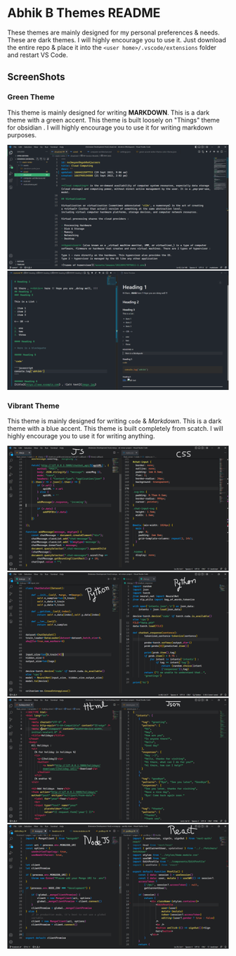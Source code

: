 # Abhik B Themes README

These themes are mainly designed for my personal preferences & needs. These are dark themes. I will highly encourage you to use it. Just download the entire repo & place it into the `<user home>/.vscode/extensions` folder and restart VS Code.

## ScreenShots

### Green Theme

This theme is mainly designed for writing **MARKDOWN**. This is a dark theme with a green accent. This theme is built loosely on "Things" theme for obsidian . I will highly encourage you to use it for writing markdown purposes.

![green-theme-1](/screenshots/Screenshot%201.png)
![green-theme-2](/screenshots/Screenshot%202.png)

### Vibrant Theme

This theme is mainly designed for writing `code` & _Markdown_. This is a dark theme with a blue accent. This theme is built completely from scatch. I will highly encourage you to use it for writing anything.

![vibrant-theme-1](/screenshots/Screenshot%203.png)
![vibrant-theme-2](/screenshots/Screenshot%204.png)
![vibrant-theme-3](/screenshots/Screenshot%205.png)
![vibrant-theme-4kv](/screenshots/Screenshot%206.png)

